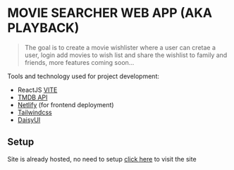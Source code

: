 # MOVIE SEARCHER WEB APP (AKA PLAYBACK)

> The goal is to create a movie wishlister where a user can cretae a user, login add movies to wish list and share the wishlist to family and friends, more features coming soon...

Tools and technology used for project development:

- ReactJS [VITE](https://vitejs.dev/)
- [TMDB API](https://developer.themoviedb.org/docs/getting-started)
- [Netlify](https://www.netlify.com/) (for frontend deployment)
- [Tailwindcss](https://tailwindcss.com/)
- [DaisyUI](https://daisyui.com/)

## Setup

Site is already hosted, no need to setup
[click here](https://playback-app.netlify.app) to visit the site

